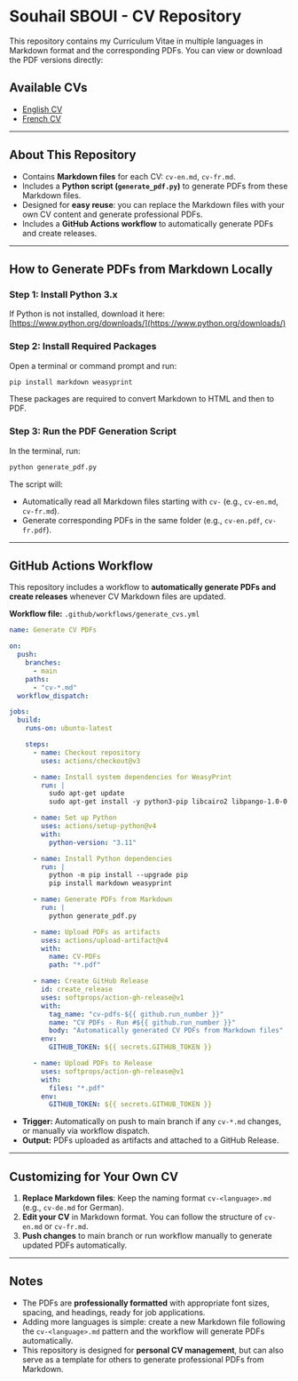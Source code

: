 # Souhail SBOUI - CV Repository

This repository contains my Curriculum Vitae in multiple languages in Markdown format and the corresponding PDFs. You can view or download the PDF versions directly:

## Available CVs

- [English CV](cv-en.pdf)
- [French CV](cv-fr.pdf)

---

## About This Repository

- Contains **Markdown files** for each CV: `cv-en.md`, `cv-fr.md`.
- Includes a **Python script (`generate_pdf.py`)** to generate PDFs from these Markdown files.
- Designed for **easy reuse**: you can replace the Markdown files with your own CV content and generate professional PDFs.
- Includes a **GitHub Actions workflow** to automatically generate PDFs and create releases.

---

## How to Generate PDFs from Markdown Locally

### Step 1: Install Python 3.x

If Python is not installed, download it here: [https://www.python.org/downloads/](https://www.python.org/downloads/)

### Step 2: Install Required Packages

Open a terminal or command prompt and run:

```bash
pip install markdown weasyprint
```

These packages are required to convert Markdown to HTML and then to PDF.

### Step 3: Run the PDF Generation Script

In the terminal, run:

```bash
python generate_pdf.py
```

The script will:

- Automatically read all Markdown files starting with `cv-` (e.g., `cv-en.md`, `cv-fr.md`).
- Generate corresponding PDFs in the same folder (e.g., `cv-en.pdf`, `cv-fr.pdf`).

---

## GitHub Actions Workflow

This repository includes a workflow to **automatically generate PDFs and create releases** whenever CV Markdown files are updated.

**Workflow file:** `.github/workflows/generate_cvs.yml`

```yaml
name: Generate CV PDFs

on:
  push:
    branches:
      - main
    paths:
      - "cv-*.md"
  workflow_dispatch:

jobs:
  build:
    runs-on: ubuntu-latest

    steps:
      - name: Checkout repository
        uses: actions/checkout@v3

      - name: Install system dependencies for WeasyPrint
        run: |
          sudo apt-get update
          sudo apt-get install -y python3-pip libcairo2 libpango-1.0-0 libgdk-pixbuf2.0-0 libffi-dev shared-mime-info

      - name: Set up Python
        uses: actions/setup-python@v4
        with:
          python-version: "3.11"

      - name: Install Python dependencies
        run: |
          python -m pip install --upgrade pip
          pip install markdown weasyprint

      - name: Generate PDFs from Markdown
        run: |
          python generate_pdf.py

      - name: Upload PDFs as artifacts
        uses: actions/upload-artifact@v4
        with:
          name: CV-PDFs
          path: "*.pdf"

      - name: Create GitHub Release
        id: create_release
        uses: softprops/action-gh-release@v1
        with:
          tag_name: "cv-pdfs-${{ github.run_number }}"
          name: "CV PDFs - Run #${{ github.run_number }}"
          body: "Automatically generated CV PDFs from Markdown files"
        env:
          GITHUB_TOKEN: ${{ secrets.GITHUB_TOKEN }}

      - name: Upload PDFs to Release
        uses: softprops/action-gh-release@v1
        with:
          files: "*.pdf"
        env:
          GITHUB_TOKEN: ${{ secrets.GITHUB_TOKEN }}
```

- **Trigger:** Automatically on push to main branch if any `cv-*.md` changes, or manually via workflow dispatch.
- **Output:** PDFs uploaded as artifacts and attached to a GitHub Release.

---

## Customizing for Your Own CV

1. **Replace Markdown files**: Keep the naming format `cv-<language>.md` (e.g., `cv-de.md` for German).
2. **Edit your CV** in Markdown format. You can follow the structure of `cv-en.md` or `cv-fr.md`.
3. **Push changes** to main branch or run workflow manually to generate updated PDFs automatically.

---

## Notes

- The PDFs are **professionally formatted** with appropriate font sizes, spacing, and headings, ready for job applications.
- Adding more languages is simple: create a new Markdown file following the `cv-<language>.md` pattern and the workflow will generate PDFs automatically.
- This repository is designed for **personal CV management**, but can also serve as a template for others to generate professional PDFs from Markdown.
